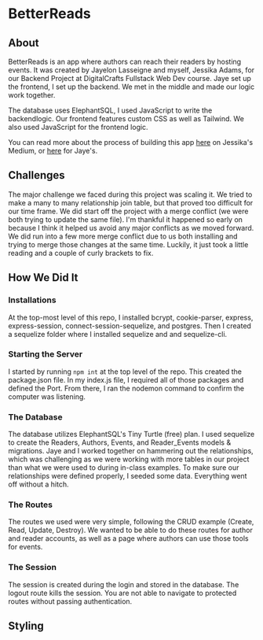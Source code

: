 # BetterReads

## About

BetterReads is an app where authors can reach their readers by hosting events. It was created by Jayelon Lasseigne and myself, Jessika Adams, for our Backend Project at DigitalCrafts Fullstack Web Dev course. Jaye set up the frontend, I set up the backend. We met in the middle and made our logic work together.

The database uses ElephantSQL, I used JavaScript to write the backendlogic. Our frontend features custom CSS as well as Tailwind. We also used JavaScript for the frontend logic.

You can read more about the process of building this app <a href="https://medium.com/@jessbecoding/betterreads-487d30886de6">here</a> on Jessika's Medium, or <a href="#">here</a> for Jaye's.

## Challenges

The major challenge we faced during this project was scaling it. We tried to make a many to many relationship join table, but that proved too difficult for our time frame. We did start off the project with a merge conflict (we were both trying to update the same file). I'm thankful it happened so early on because I think it helped us avoid any major conflicts as we moved forward. We did run into a few more merge conflict due to us both installing and trying to merge those changes at the same time. Luckily, it just took a little reading and a couple of curly brackets to fix.

## How We Did It

### Installations

At the top-most level of this repo, I installed bcrypt, cookie-parser, express, express-session, connect-session-sequelize, and postgres. Then I created a sequelize folder where I installed sequelize and and sequelize-cli.

### Starting the Server

I started by running `npm int` at the top level of the repo. This created the package.json file. In my index.js file, I required all of those packages and defined the Port. From there, I ran the nodemon command to confirm the computer was listening.

### The Database

The database utilizes ElephantSQL's Tiny Turtle (free) plan. I used sequelize to create the Readers, Authors, Events, and Reader_Events models & migrations. Jaye and I worked together on hammering out the relationships, which was challenging as we were working with more tables in our project than what we were used to during in-class examples. To make sure our relationships were defined properly, I seeded some data. Everything went off without a hitch.

### The Routes

The routes we used were very simple, following the CRUD example (Create, Read, Update, Destroy). We wanted to be able to do these routes for author and reader accounts, as well as a page where authors can use those tools for events.

### The Session

The session is created during the login and stored in the database. The logout route kills the session. You are not able to navigate to protected routes without passing authentication.

## Styling
